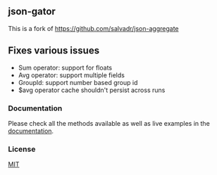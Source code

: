 ## json-gator

This is a fork of https://github.com/salvadr/json-aggregate

## Fixes various issues

- Sum operator: support for floats
- Avg operator: support multiple fields
- GroupId: support number based group id
- $avg operator cache shouldn't persist across runs


### Documentation
Please check all the methods available as well as live examples in the [documentation](http://salvador.io/json-aggregate).
### License
[MIT](https://choosealicense.com/licenses/mit/)
